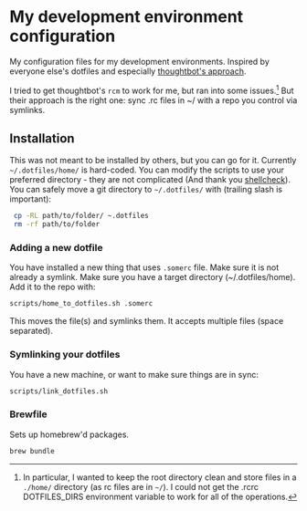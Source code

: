 # My development environment configuration

My configuration files for my development environments. Inspired by everyone else's dotfiles and especially [thoughtbot's approach](https://github.com/thoughtbot/dotfiles).

I tried to get thoughtbot's `rcm` to work for me, but ran into some issues.[^1] But their approach is the right one: sync .rc files in ~/ with a repo you control via symlinks.

## Installation

This was not meant to be installed by others, but you can go for it. Currently `~/.dotfiles/home/` is hard-coded. You can modify the scripts to use your preferred directory - they are not complicated (And thank you [shellcheck](https://github.com/koalaman/shellcheck#in-your-editor)). You can safely move a git directory to `~/.dotfiles/` with (trailing slash is important):

```sh
 cp -RL path/to/folder/ ~.dotfiles
 rm -rf path/to/folder
```

### Adding a new dotfile

You have installed a new thing that uses `.somerc` file. Make sure it is not already a symlink. Make sure you have a target directory (~/.dotfiles/home). Add it to the repo with:

```sh
scripts/home_to_dotfiles.sh .somerc
```

This moves the file(s) and symlinks them. It accepts multiple files (space separated).

### Symlinking your dotfiles

You have a new machine, or want to make sure things are in sync:

```sh
scripts/link_dotfiles.sh
```

### Brewfile

Sets up homebrew'd packages.

```sh
brew bundle
```

[^1]: In particular, I wanted to keep the root directory clean and store files in a `./home/` directory (as rc files are in `~/`). I could not get the .rcrc DOTFILES_DIRS environment variable to work for all of the operations.
